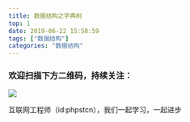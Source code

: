 ```yaml
---
title: 数据结构之字典树
top: 1
date: 2019-06-22 15:58:59
tags: ["数据结构"]
categories: "数据结构"
---
```

### 欢迎扫描下方二维码，持续关注：
![](http://ww1.sinaimg.cn/large/a616b9a4gy1g4xzv954a4j20760763yo.jpg)

互联网工程师（id:phpstcn），我们一起学习，一起进步